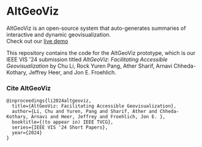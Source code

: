 # AltGeoViz
AltGeoViz is an open-source system that auto-generates summaries of interactive and dynamic geovisualization.
<br>
Check out our [live demo](https://accessible-map-420308.uw.r.appspot.com/)

This repository contains the code for the AltGeoViz prototype, which is our IEEE VIS '24 submission titled *AltGeoViz: Facilitating Accessible Geovisualization* by Chu Li, Rock Yuren Pang, Ather Sharif, Arnavi Chheda-Kothary, Jeffrey Heer, and Jon E. Froehlich.

### Cite AltGeoViz
```
@inproceedings{li2024altgeoviz,
  title={AltGeoViz: Facilitating Accessible Geovisualization},
  author={Li, Chu and Yuren, Pang and Sharif, Ather and Chheda-Kothary, Arnavi and Heer, Jeffrey and Froehlich, Jon E. },
  booktitle={(to appear in) IEEE TVCG},
  series={IEEE VIS '24 Short Papers},
  year={2024}
}
```


